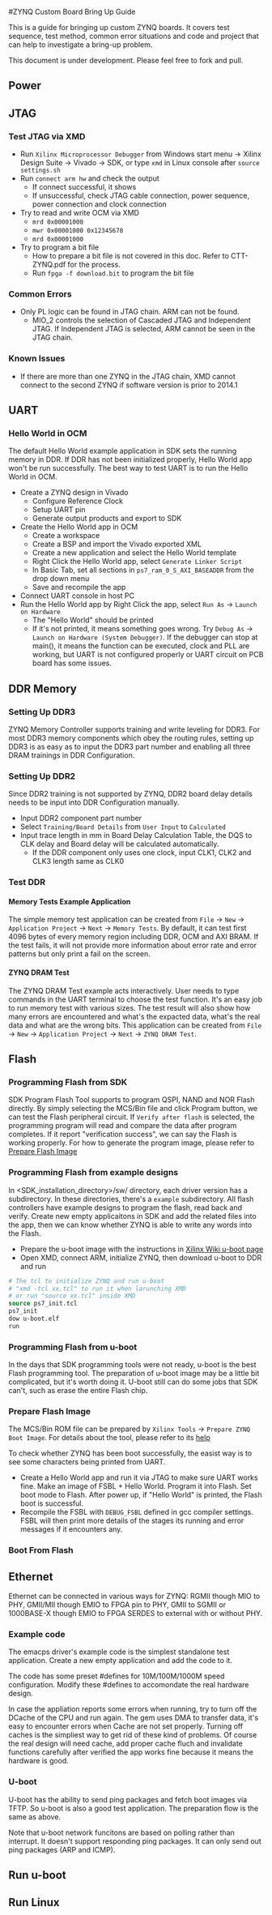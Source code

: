 #ZYNQ Custom Board Bring Up Guide


This is a guide for bringing up custom ZYNQ boards. It covers test sequence, test method, common error situations and code and project that can help to investigate a bring-up problem.

This document is under development. Please feel free to fork and pull.

## Power

## JTAG

### Test JTAG via XMD
* Run `Xilinx Microprocessor Debugger` from Windows start menu -> Xilinx Design Suite -> Vivado -> SDK, or type `xmd` in Linux console after `source settings.sh`
* Run `connect arm hw` and check the output
    * If connect successful, it shows <place holder for connect success screenshot>
    * If unsuccessful, check JTAG cable connection, power sequence, power connection and clock connection
* Try to read and write OCM via XMD
    * `mrd 0x00001000`
    * `mwr 0x00001000 0x12345678`
    * `mrd 0x00001000`
* Try to program a bit file
    * How to prepare a bit file is not covered in this doc. Refer to CTT-ZYNQ.pdf for the process.
    * Run `fpga -f download.bit` to program the bit file

### Common Errors ###
* Only PL logic can be found in JTAG chain. ARM can not be found.
    * MIO_2 controls the selection of Cascaded JTAG and Independent JTAG. If Independent JTAG is selected, ARM cannot be seen in the JTAG chain.


### Known Issues ###
* If there are more than one ZYNQ in the JTAG chain, XMD cannot connect to the second ZYNQ if software version is prior to 2014.1



## UART

### Hello World in OCM
The default Hello World example application in SDK sets the running memory in DDR. If DDR has not been initialized properly, Hello World app won't be run successfully. The best way to test UART is to run the Hello World in OCM.

* Create a ZYNQ design in Vivado
    * Configure Reference Clock
    * Setup UART pin
    * Generate output products and export to SDK
* Create the Hello World app in OCM
    *  Create a workspace
    *  Create a BSP and import the Vivado exported XML
    *  Create a new application and select the Hello World template
    *  Right Click the Hello World app, select `Generate Linker Script`
    *  In Basic Tab, set all sections in `ps7_ram_0_S_AXI_BASEADDR` from the drop down menu
    *  Save and recompile the app
* Connect UART console in host PC
* Run the Hello World app by Right Click the app, select `Run As` -> `Launch on Hardware`
    * The "Hello World" should be printed
    * If it's not printed, it means something goes wrong. Try `Debug As` -> `Launch on Hardware (System Debugger)`. If the debugger can stop at main(), it means the function can be executed, clock and PLL are working, but UART is not configured properly or UART circuit on PCB board has some issues. 

## DDR Memory

### Setting Up DDR3 
ZYNQ Memory Controller supports training and write leveling for DDR3. For most DDR3 memory components which obey the routing rules, setting up DDR3 is as easy as to input the DDR3 part number and enabling all three DRAM trainings in DDR Configuration.

### Setting Up DDR2
Since DDR2 training is not supported by ZYNQ, DDR2 board delay details needs to be input into DDR Configuration manually.

* Input DDR2 component part number
* Select `Training/Board Details` from `User Input` to `Calculated`
* Input trace length in mm in Board Delay Calculation Table, the DQS to CLK delay and Board delay will be calculated automatically.
    * If the DDR component only uses one clock, input CLK1, CLK2 and CLK3 length same as CLK0

### Test DDR
#### Memory Tests Example Application
The simple memory test application can be created from `File` -> `New` -> `Application Project` -> `Next` -> `Memory Tests`. By default, it can test first 4096 bytes of every memory region including DDR, OCM and AXI BRAM. If the test fails, it will not provide more information about error rate and error patterns but only print a fail on the screen.

#### ZYNQ DRAM Test
The ZYNQ DRAM Test example acts interactively. User needs to type commands in the UART terminal to choose the test function. It's an easy job to run memory test with various sizes. The test result will also show how many errors are encountered and what's the expacted data, what's the real data and what are the wrong bits. This application can be created from `File` -> `New` -> `Application Project` -> `Next` -> `ZYNQ DRAM Test`.



## Flash
### Programming Flash from SDK
SDK Program Flash Tool supports to program QSPI, NAND and NOR Flash directly. By simply selecting the MCS/Bin file and click Program button, we can test the Flash peripheral circuit. If `Verify after flash` is selected, the programming program will read and compare the data after program completes. If it report "verification success", we can say the Flash is working properly. For how to generate the program image, please refer to [Prepare Flash Image](#prepare-flash-image)


### Programming Flash from example designs
In <SDK_installation_directory>/sw/ directory, each driver version has a subdirectory. In these directories, there's a `example` subdirectory. All flash controllers have example designs to program the flash, read back and verify. Create new empty applicaitons in SDK and add the related files into the app, then we can know whether ZYNQ is able to write any words into the Flash.

* Prepare the u-boot image with the instructions in [Xilinx Wiki u-boot page](http://www.wiki.xilinx.com/Build+U-Boot#Zynq)
* Open XMD, connect ARM, initialize ZYNQ, then download u-boot to DDR and run
```tcl
# The tcl to initialize ZYNQ and run u-boot
# "xmd -tcl xx.tcl" to run it when larunching XMD
# or run "source xx.tcl" inside XMD
source ps7_init.tcl
ps7_init
dow u-boot.elf
run
```


### Programming Flash from u-boot
In the days that SDK programming tools were not ready, u-boot is the best Flash programming tool. The preparation of u-boot image may be a little bit complicated, but it's worth doing it. U-boot still can do some jobs that SDK can't, such as erase the entire Flash chip.


### Prepare Flash Image
The MCS/Bin ROM file can be prepared by `Xilinx Tools` -> `Prepare ZYNQ Boot Image`. For details about the tool, please refer to its [help](http://www.xilinx.com/support/documentation/sw_manuals/xilinx2013_4/SDK_Doc/tasks/sdk_t_create_zynq_boot_image.htm)

To check whether ZYNQ has been boot successfully, the easist way is to see some characters being printed from UART.
* Create a Hello World app and run it via JTAG to make sure UART works fine. Make an image of FSBL + Hello World. Program it into Flash. Set boot mode to Flash. After power up, if "Hello World" is printed, the Flash boot is successful.
* Recompile the FSBL with `DEBUG_FSBL` defined in gcc compiler settings. FSBL will then print more details of the stages its running and error messages if it encounters any.


### Boot From Flash


## Ethernet
Ethernet can be connected in various ways for ZYNQ: RGMII though MIO to PHY, GMII/MII though EMIO to FPGA pin to PHY, GMII to SGMII or 1000BASE-X though EMIO to FPGA SERDES to external with or without PHY. 

### Example code
The emacps driver's example code is the simplest standalone test application. Create a new empty application and add the code to it.

The code has some preset #defines for 10M/100M/1000M speed configuration. Modify these #defines to accomondate the real hardware design.

In case the appliation reports some errors when running, try to turn off the DCache of the CPU and run again. The gem uses DMA to transfer data, it's easy to encounter errors when Cache are not set properly. Turning off caches is the simpliest way to get rid of these kind of problems. Of course the real design will need cache, add proper cache fluch and invalidate functions carefully after verified the app works fine because it means the hardware is good.

### U-boot
U-boot has the ability to send ping packages and fetch boot images via TFTP. So u-boot is also a good test application. The preparation flow is the same as above.

Note that u-boot network funcitons are based on polling rather than interrupt. It doesn't support responding ping packages. It can only send out ping packages (ARP and ICMP).


## Run u-boot

## Run Linux
